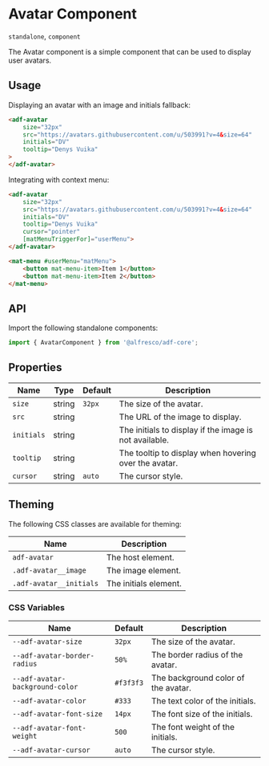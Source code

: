 # Avatar Component

`standalone`, `component`

The Avatar component is a simple component that can be used to display user avatars.

## Usage

Displaying an avatar with an image and initials fallback:

```html
<adf-avatar
    size="32px"
    src="https://avatars.githubusercontent.com/u/503991?v=4&size=64"
    initials="DV"
    tooltip="Denys Vuika"
>
</adf-avatar>
```

Integrating with context menu:

```html
<adf-avatar
    size="32px"
    src="https://avatars.githubusercontent.com/u/503991?v=4&size=64"
    initials="DV"
    tooltip="Denys Vuika"
    cursor="pointer"
    [matMenuTriggerFor]="userMenu">
</adf-avatar>

<mat-menu #userMenu="matMenu">
    <button mat-menu-item>Item 1</button>
    <button mat-menu-item>Item 2</button>
</mat-menu>
```

## API

Import the following standalone components:

```typescript
import { AvatarComponent } from '@alfresco/adf-core';
```

## Properties

| Name       | Type   | Default | Description                                            |
|------------|--------|---------|--------------------------------------------------------|
| `size`     | string | `32px`  | The size of the avatar.                                |
| `src`      | string |         | The URL of the image to display.                       |
| `initials` | string |         | The initials to display if the image is not available. |
| `tooltip`  | string |         | The tooltip to display when hovering over the avatar.  |
| `cursor`   | string | `auto`  | The cursor style.                                      |

## Theming

The following CSS classes are available for theming:

| Name                    | Description           |
|-------------------------|-----------------------|
| `adf-avatar`            | The host element.     |
| `.adf-avatar__image`    | The image element.    |
| `.adf-avatar__initials` | The initials element. |

### CSS Variables

| Name                            | Default   | Description                         |
|---------------------------------|-----------|-------------------------------------|
| `--adf-avatar-size`             | `32px`    | The size of the avatar.             |
| `--adf-avatar-border-radius`    | `50%`     | The border radius of the avatar.    |
| `--adf-avatar-background-color` | `#f3f3f3` | The background color of the avatar. |
| `--adf-avatar-color`            | `#333`    | The text color of the initials.     |
| `--adf-avatar-font-size`        | `14px`    | The font size of the initials.      |
| `--adf-avatar-font-weight`      | `500`     | The font weight of the initials.    |
| `--adf-avatar-cursor`           | `auto`    | The cursor style.                   |
